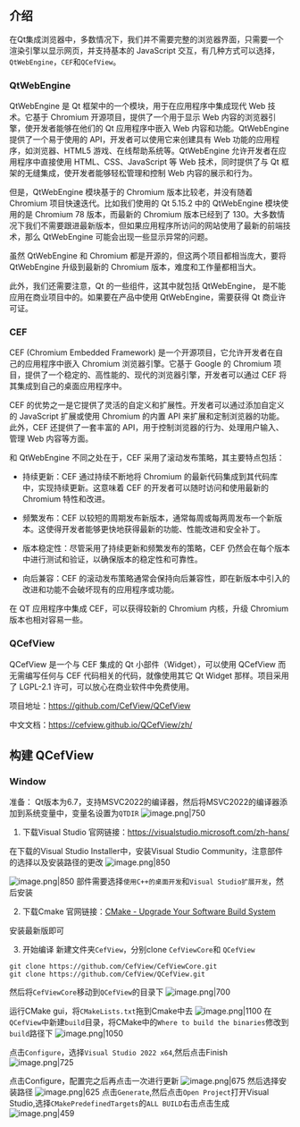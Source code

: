 ## 介绍
在Qt集成浏览器中，多数情况下，我们并不需要完整的浏览器界面，只需要一个渲染引擎以显示网页，并支持基本的 JavaScript 交互，有几种方式可以选择，`QtWebEngine`，`CEF`和`QCefView`。

### QtWebEngine
QtWebEngine 是 Qt 框架中的一个模块，用于在应用程序中集成现代 Web 技术。它基于 Chromium 开源项目，提供了一个用于显示 Web 内容的浏览器引擎，使开发者能够在他们的 Qt 应用程序中嵌入 Web 内容和功能。QtWebEngine 提供了一个易于使用的 API，开发者可以使用它来创建具有 Web 功能的应用程序，如浏览器、HTML5 游戏、在线帮助系统等。QtWebEngine 允许开发者在应用程序中直接使用 HTML、CSS、JavaScript 等 Web 技术，同时提供了与 Qt 框架的无缝集成，使开发者能够轻松管理和控制 Web 内容的展示和行为。

但是，QtWebEngine 模块基于的 Chromium 版本比较老，并没有随着 Chromium 项目快速迭代。比如我们使用的 Qt 5.15.2 中的 QtWebEngine 模块使用的是 Chromium 78 版本，而最新的 Chromium 版本已经到了 130。大多数情况下我们不需要跟进最新版本，但如果应用程序所访问的网站使用了最新的前端技术，那么 QtWebEngine 可能会出现一些显示异常的问题。

虽然 QtWebEngine 和 Chromium 都是开源的，但这两个项目都相当庞大，要将 QtWebEngine 升级到最新的 Chromium 版本，难度和工作量都相当大。

此外，我们还需要注意，Qt 的一些组件，这其中就包括 QtWebEngine， 是不能应用在商业项目中的。如果要在产品中使用 QtWebEngine，需要获得 Qt 商业许可证。

### CEF
CEF (Chromium Embedded Framework) 是一个开源项目，它允许开发者在自己的应用程序中嵌入 Chromium 浏览器引擎。它基于 Google 的 Chromium 项目，提供了一个稳定的、高性能的、现代的浏览器引擎，开发者可以通过 CEF 将其集成到自己的桌面应用程序中。

CEF 的优势之一是它提供了灵活的自定义和扩展性。开发者可以通过添加自定义的 JavaScript 扩展或使用 Chromium 的内置 API 来扩展和定制浏览器的功能。此外，CEF 还提供了一套丰富的 API，用于控制浏览器的行为、处理用户输入、管理 Web 内容等方面。

和 QtWebEngine 不同之处在于，CEF 采用了滚动发布策略，其主要特点包括：

- 持续更新：CEF 通过持续不断地将 Chromium 的最新代码集成到其代码库中，实现持续更新。这意味着 CEF 的开发者可以随时访问和使用最新的 Chromium 特性和改进。
    
- 频繁发布：CEF 以较短的周期发布新版本，通常每周或每两周发布一个新版本。这使得开发者能够更快地获得最新的功能、性能改进和安全补丁。
    
- 版本稳定性：尽管采用了持续更新和频繁发布的策略，CEF 仍然会在每个版本中进行测试和验证，以确保版本的稳定性和可靠性。
    
- 向后兼容：CEF 的滚动发布策略通常会保持向后兼容性，即在新版本中引入的改进和功能不会破坏现有的应用程序或功能。
    

在 QT 应用程序中集成 CEF，可以获得较新的 Chromium 内核，升级 Chromium 版本也相对容易一些。

### QCefView
QCefView 是一个与 CEF 集成的 Qt 小部件（Widget），可以使用 QCefView 而无需编写任何与 CEF 代码相关的代码，就像使用其它 Qt Widget 那样。项目采用了 LGPL-2.1 许可，可以放心在商业软件中免费使用。

项目地址：https://github.com/CefView/QCefView

中文文档：https://cefview.github.io/QCefView/zh/

## 构建 QCefView

### Window

准备：
Qt版本为6.7，支持MSVC2022的编译器，然后将MSVC2022的编译器添加到系统变量中，变量名设置为`QTDIR`
![image.png|750](https://cdn.jsdelivr.net/gh/xuezhaorong/Picgo//Source/fix-dir/picgo/picgo-clipboard-images/2024/11/19/14-29-21-546126931f3acf56e2b236507a5ee88a-20241119142921-d64a81.png)


1. 下载Visual Studio
官网链接：https://visualstudio.microsoft.com/zh-hans/

在下载的Visual Studio Installer中，安装Visual Studio Community，注意部件的选择以及安装路径的更改
![image.png|850](https://cdn.jsdelivr.net/gh/xuezhaorong/Picgo//Source/fix-dir/picgo/picgo-clipboard-images/2024/11/19/14-23-17-f9d2961e5cc43a8ae26131adcb6717f0-20241119142316-516e27.png)

![image.png|850](https://cdn.jsdelivr.net/gh/xuezhaorong/Picgo//Source/fix-dir/picgo/picgo-clipboard-images/2024/11/19/14-23-35-2588bcd1d8c0cf363f35826af92b5313-20241119142334-0617a7.png)
部件需要选择`使用C++的桌面开发`和`Visual Studio扩展开发`，然后安装

2. 下载Cmake
官网链接：[CMake - Upgrade Your Software Build System](https://cmake.org/)

安装最新版即可

3. 开始编译
新建文件夹`CefView`，分别clone `CefViewCore`和 `QCefView`
```make
git clone https://github.com/CefView/CefViewCore.git
git clone https://github.com/CefView/QCefView.git
```
然后将`CefViewCore`移动到`QCefView`的目录下
![image.png|700](https://cdn.jsdelivr.net/gh/xuezhaorong/Picgo//Source/fix-dir/picgo/picgo-clipboard-images/2024/11/19/14-30-46-fb79dddac24161976a76ff0a8b42fb21-20241119143046-3d85de.png)


运行CMake gui，将`CMakeLists.txt`拖到Cmake中去
![image.png|1100](https://cdn.jsdelivr.net/gh/xuezhaorong/Picgo//Source/fix-dir/picgo/picgo-clipboard-images/2024/11/19/14-31-34-c7159c619dcc5914e89aed903097cd40-20241119143133-ad86e4.png)
在`QCefView`中新建`build`目录，将CMake中的`Where to build the binaries`修改到`build`路径下
![image.png|1050](https://cdn.jsdelivr.net/gh/xuezhaorong/Picgo//Source/fix-dir/picgo/picgo-clipboard-images/2024/11/19/14-34-18-cbdaf173c8d8492bedd5eb74579e2b40-20241119143417-6aab27.png)

点击`Configure`，选择`Visual Studio 2022 x64`,然后点击Finish
![image.png|725](https://cdn.jsdelivr.net/gh/xuezhaorong/Picgo//Source/fix-dir/picgo/picgo-clipboard-images/2024/11/19/14-36-21-2640712b75b103ec748461d1368614ac-20241119143620-3e1da2.png)

点击Configure，配置完之后再点击一次进行更新
![image.png|675](https://cdn.jsdelivr.net/gh/xuezhaorong/Picgo//Source/fix-dir/picgo/picgo-clipboard-images/2024/11/19/14-41-44-9000c352bb7fc466fb42b4968b9836ff-20241119144143-e0e6ed.png)
然后选择安装路径
![image.png|625](https://cdn.jsdelivr.net/gh/xuezhaorong/Picgo//Source/fix-dir/picgo/picgo-clipboard-images/2024/11/19/14-43-14-28e5b8caea2c6301062fb2ab04a5c938-20241119144313-74a14e.png)
点击`Generate`,然后点击`Open Project`打开Visual Studio,选择`CMakePredefinedTargets`的`ALL BUILD`右击点击生成
![image.png|459](https://cdn.jsdelivr.net/gh/xuezhaorong/Picgo//Source/fix-dir/picgo/picgo-clipboard-images/2024/11/19/14-44-24-3ef6fe9c67634716551a2573189d02fc-20241119144424-84bf90.png)

